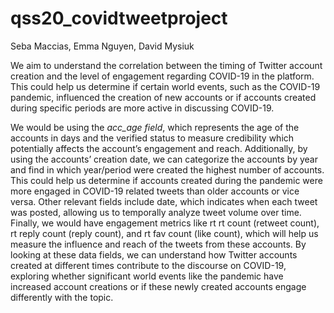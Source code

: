 # qss20_covidtweetproject
Seba Maccias, Emma Nguyen, David Mysiuk

We aim to understand the correlation between the timing of Twitter account creation and the level of engagement regarding COVID-19 in the platform. This could help us determine if certain world events, such as the COVID-19 pandemic, influenced the creation of new accounts or if accounts created during specific periods are more active in discussing COVID-19.

We would be using the *acc_age field*, which represents the age of the accounts in days and the verified status to measure credibility which potentially affects the account’s engagement and reach. Additionally, by using the accounts’ creation date, we can categorize the accounts by year and find in which year/period were created the highest number of accounts. This could help us determine if accounts created during the pandemic were more engaged in COVID-19 related tweets than older accounts or vice versa. Other relevant fields include
date, which indicates when each tweet was posted, allowing us to temporally analyze tweet volume over time. Finally, we would have engagement metrics like rt rt count (retweet count), rt reply count (reply count), and rt fav count (like count), which will help us measure the influence and reach of the tweets from these accounts. By looking at these data fields, we can understand how Twitter accounts created at different times contribute to the discourse on COVID-19, exploring whether significant world events like the pandemic have increased account creations or if these newly created accounts engage differently with the topic.
